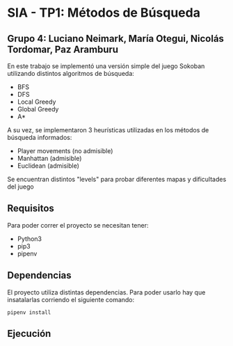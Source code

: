 # SIA - TP1: Métodos de Búsqueda
Grupo 4: Luciano Neimark, María Otegui, Nicolás Tordomar, Paz Aramburu
--
En este trabajo se implementó una versión simple del juego Sokoban utilizando distintos algoritmos de búsqueda:
- BFS
- DFS
- Local Greedy
- Global Greedy
- A*

A su vez, se implementaron 3 heurísticas utilizadas en los métodos de búsqueda informados:
- Player movements (no admisible)
- Manhattan (admisible)
- Euclidean (admisible)

Se encuentran distintos "levels" para probar diferentes mapas y dificultades del juego

## Requisitos
Para poder correr el proyecto se necesitan tener:
- Python3
- pip3
- pipenv

## Dependencias
El proyecto utiliza distintas dependencias. Para poder usarlo hay que insatalarlas corriendo el siguiente comando:
```shell
pipenv install
```

Ejecución
--